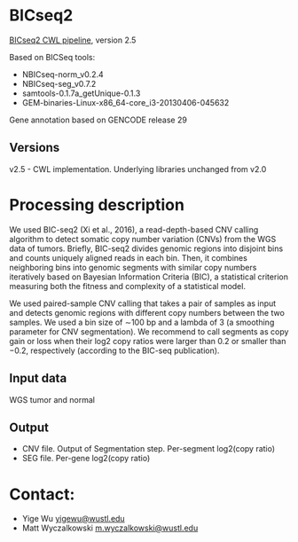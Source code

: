 # BICseq2

[BICseq2 CWL pipeline](https://github.com/mwyczalkowski/BICSEQ2.git), version 2.5

Based on BICSeq tools:
  * NBICseq-norm_v0.2.4
  * NBICseq-seg_v0.7.2
  * samtools-0.1.7a_getUnique-0.1.3
  * GEM-binaries-Linux-x86_64-core_i3-20130406-045632

Gene annotation based on GENCODE release 29

## Versions

v2.5 - CWL implementation.  Underlying libraries unchanged from v2.0

# Processing description
We used BIC-seq2 (Xi et al., 2016), a read-depth-based CNV calling algorithm to
detect somatic copy number variation (CNVs) from the WGS data of tumors.
Briefly, BIC-seq2 divides genomic regions into disjoint bins and counts
uniquely aligned reads in each bin. Then, it combines neighboring bins into
genomic segments with similar copy numbers iteratively based on Bayesian
Information Criteria (BIC), a statistical criterion measuring both the fitness
and complexity of a statistical model. 

We used paired-sample CNV calling that takes a pair of samples as input and
detects genomic regions with different copy numbers between the two samples. We
used a bin size of ∼100 bp and a lambda of 3 (a smoothing parameter for CNV
segmentation). We recommend to call segments as copy gain or loss when their
log2 copy ratios were larger than 0.2 or smaller than −0.2, respectively
(according to the BIC-seq publication).


## Input data

WGS tumor and normal 

## Output

* CNV file.  Output of Segmentation step.  Per-segment log2(copy ratio)
* SEG file.  Per-gene log2(copy ratio)

# Contact: 

* Yige Wu <yigewu@wustl.edu>
* Matt Wyczalkowski <m.wyczalkowski@wustl.edu>

